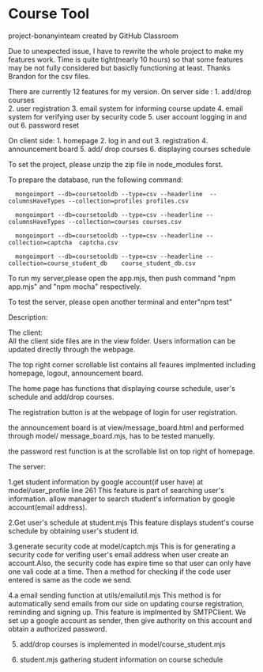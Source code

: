 #  Course Tool 
project-bonanyinteam created by GitHub Classroom

Due to unexpected issue, I have to rewrite the whole project to make my features work. Time is quite tight(nearly 10 hours) so that some features may be
not fully considered but basiclly functioning at least. Thanks Brandon for the csv files.



There are currently 12 features for my version. 
On server side : 
                1. add/drop courses  
                2. user registration
                3. email system for informing course update
                4. email system for verifying user by security code
                5. user account logging in and out
                6. password reset
             
On client side:
               1. homepage
               2. log in and out 
               3. registration
               4. announcement board
               5. add/ drop courses
               6. displaying courses schedule
               
To set the project, please unzip the zip file in node_modules forst.

To prepare the database, run the following command:

      mongoimport --db=coursetooldb --type=csv --headerline  --columnsHaveTypes --collection=profiles profiles.csv

      mongoimport --db=coursetooldb --type=csv --headerline --columnsHaveTypes --collection=courses courses.csv

      mongoimport --db=coursetooldb --type=csv --headerline --collection=captcha  captcha.csv

      mongoimport --db=coursetooldb --type=csv --headerline --collection=course_student_db    course_student_db.csv
      
      
To run my server,please open the app.mjs, then push command "npm app.mjs" and "npm mocha" respectively.

To test the server, please open another terminal and enter"npm test"

Description:

The client:  
All the client side files are in the view folder. Users information can be updated directly through the webpage.

The top right corner scrollable list contains all feaures implmented including homepage, logout, announcement board.

The home page has functions that displaying course schedule, user's schedule and add/drop courses.

The registration button is at the webpage of login for user registration.

the announcement board is at view/message_board.html and performed through model/ message_board.mjs, has to be tested manuelly.

the password rest function is at the scrollable list on top right of homepage.




The server:

1.get student information by google account(if user have) at model/user_profile line 261 This feature is part of searching user's information. allow manager to search student's information by google account(email address).

2.Get user's schedule at student.mjs This feature displays student's course schedule by obtaining user's student id.

3.generate security code at model/captch.mjs This is for generating a security code for verifing user's email address when user create an account.Also, the security code has expire time so that user can only have one vali code at a time. Then a method for checking if the code user entered is same as the code we send.

4.a email sending function at utils/emailutil.mjs
This method is for automatically send emails from our side on updating course registration, reminding and signing up. This feature is implmented by SMTPClient. We set up a google account as sender, then give authority on this account and obtain a authorized password.

5. add/drop courses is implemented in model/course_student.mjs 

6. student.mjs gathering student information on course schedule

